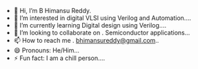 - 👋 Hi, I’m B Himansu Reddy.
- 👀 I’m interested in digital VLSI using Verilog and Automation....
- 🌱 I’m currently learning Digital design using Verilog....
- 💞️ I’m looking to collaborate on . Semiconductor applications...
- 📫 How to reach me . bhimansureddy@gmail.com..
- 😄 Pronouns: He/Him...
- ⚡ Fun fact: I am a chill person....

<!---
breddy24/breddy24 is a ✨ special ✨ repository because its `README.md` (this file) appears on your GitHub profile.
You can click the Preview link to take a look at your changes.
--->
